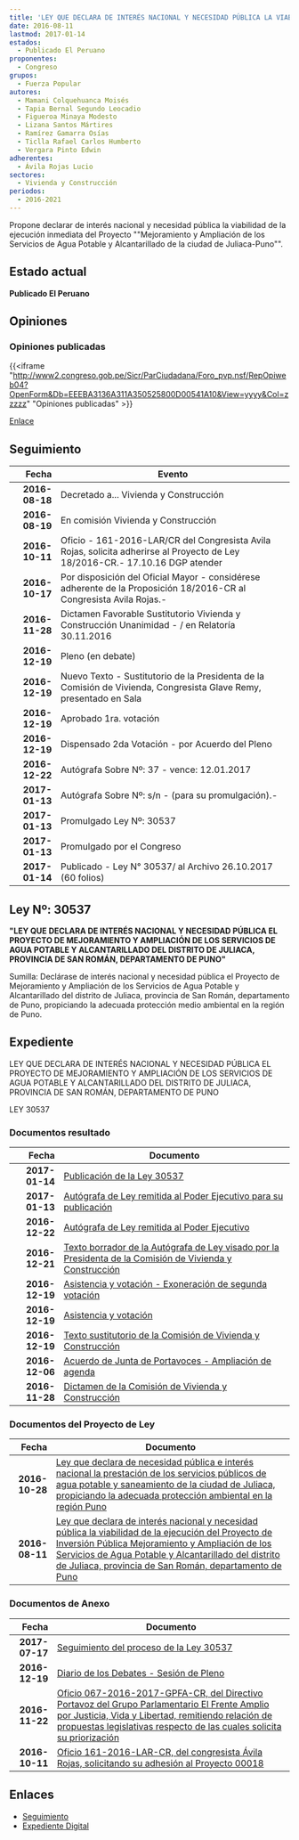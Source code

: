 ```yaml
---
title: 'LEY QUE DECLARA DE INTERÉS NACIONAL Y NECESIDAD PÚBLICA LA VIABILIDAD DE LA EJECUCIÓN DEL PROYECTO DE INVERSIÓN PÚBLICA "MEJORAMIENTO Y AMPLIACIÓN DE LOS SERVICIOS DE AGUA POTABLE Y ALCANTARILLADO DEL DISTRITO DE JULIACA, PROV. DE SAN ROMÁN, DEPARTAMENTO DE PUNO'
date: 2016-08-11
lastmod: 2017-01-14
estados: 
  - Publicado El Peruano
proponentes: 
  - Congreso
grupos: 
  - Fuerza Popular
autores: 
  - Mamani Colquehuanca Moisés
  - Tapia Bernal Segundo Leocadio
  - Figueroa Minaya Modesto
  - Lizana Santos Mártires
  - Ramírez Gamarra Osías
  - Ticlla Rafael Carlos Humberto
  - Vergara Pinto Edwin
adherentes: 
  - Ávila Rojas Lucio
sectores: 
  - Vivienda y Construcción
periodos: 
  - 2016-2021
---
```


Propone declarar de interés nacional y necesidad pública la viabilidad de la ejecución inmediata del Proyecto ""Mejoramiento y Ampliación de los Servicios de Agua Potable y Alcantarillado de la ciudad de Juliaca-Puno"".


## Estado actual

**Publicado El Peruano**

## Opiniones

### Opiniones publicadas

{{<iframe "http://www2.congreso.gob.pe/Sicr/ParCiudadana/Foro_pvp.nsf/RepOpiweb04?OpenForm&Db=EEEBA3136A311A350525800D00541A10&View=yyyy&Col=zzzzz" "Opiniones publicadas" >}}

[Enlace](http://www2.congreso.gob.pe/Sicr/ParCiudadana/Foro_pvp.nsf/RepOpiweb04?OpenForm&Db=EEEBA3136A311A350525800D00541A10&View=yyyy&Col=zzzzz)

## Seguimiento

| Fecha | Evento |
|------:|--------|
| **2016-08-18** | Decretado a... Vivienda y Construcción|
| **2016-08-19** | En comisión Vivienda y Construcción|
| **2016-10-11** | Oficio - 161-2016-LAR/CR del Congresista Avila Rojas, solicita adherirse al Proyecto de Ley 18/2016-CR.- 17.10.16 DGP atender|
| **2016-10-17** | Por disposición del Oficial Mayor - considérese adherente de la Proposición 18/2016-CR al Congresista Avila Rojas.-|
| **2016-11-28** | Dictamen Favorable Sustitutorio Vivienda y Construcción Unanimidad - / en Relatoría 30.11.2016|
| **2016-12-19** | Pleno (en debate)|
| **2016-12-19** | Nuevo Texto - Sustitutorio de la Presidenta de la Comisión de Vivienda, Congresista Glave Remy, presentado en Sala|
| **2016-12-19** | Aprobado 1ra. votación|
| **2016-12-19** | Dispensado 2da Votación - por Acuerdo del Pleno|
| **2016-12-22** | Autógrafa Sobre Nº: 37 - vence: 12.01.2017|
| **2017-01-13** | Autógrafa Sobre Nº: s/n - (para su promulgación).-|
| **2017-01-13** | Promulgado Ley Nº: 30537|
| **2017-01-13** | Promulgado por el Congreso|
| **2017-01-14** | Publicado - Ley N° 30537/ al Archivo 26.10.2017 (60 folios)|

## Ley Nº: 30537

**"LEY QUE DECLARA DE INTERÉS NACIONAL Y NECESIDAD PÚBLICA EL PROYECTO DE MEJORAMIENTO Y AMPLIACIÓN DE LOS SERVICIOS DE AGUA POTABLE Y ALCANTARILLADO DEL DISTRITO DE JULIACA, PROVINCIA DE SAN ROMÁN, DEPARTAMENTO DE PUNO"**

Sumilla: Declárase de interés nacional y necesidad pública el Proyecto de Mejoramiento y Ampliación de los Servicios de Agua Potable y Alcantarillado del distrito de Juliaca, provincia de San Román, departamento de Puno, propiciando la adecuada protección medio ambiental en la región de Puno.


## Expediente

LEY QUE DECLARA DE INTERÉS NACIONAL Y NECESIDAD PÚBLICA EL PROYECTO DE MEJORAMIENTO Y AMPLIACIÓN DE LOS SERVICIOS DE AGUA POTABLE Y ALCANTARILLADO DEL DISTRITO DE JULIACA, PROVINCIA DE SAN ROMÁN, DEPARTAMENTO DE PUNO

LEY 30537


### Documentos resultado

| Fecha | Documento |
|------:|--------|
| **2017-01-14** | [Publicación de la Ley 30537](http://www.leyes.congreso.gob.pe/Documentos/2016_2021/ADLP/Normas_Legales/30537-LEY.pdf) |
| **2017-01-13** | [Autógrafa de Ley remitida al Poder Ejecutivo para su publicación](http://www.leyes.congreso.gob.pe/Documentos/2016_2021/Autografas/Ley_y_de_Resolucion_Legislativa/AU0001820170113.pdf) |
| **2016-12-22** | [Autógrafa de Ley remitida al Poder Ejecutivo](http://www.leyes.congreso.gob.pe/Documentos/2016_2021/Autografas/Ley_y_de_Resolucion_Legislativa/AU0001820161222.pdf) |
| **2016-12-21** | [Texto borrador de la Autógrafa de Ley visado por la Presidenta de la Comisión de Vivienda y Construcción](http://www.leyes.congreso.gob.pe/Documentos/2016_2021/Texto_Borrador_de_Autografa/BAU0001820161221.pdf) |
| **2016-12-19** | [Asistencia y votación - Exoneración de segunda votación](http://www.leyes.congreso.gob.pe/Documentos/2016_2021/Asistencia_y_Votacion/Proyectos_de_Ley/Exoneracion_de_Segunda_Votacion/AVES0001820161219.pdf) |
| **2016-12-19** | [Asistencia y votación](http://www.leyes.congreso.gob.pe/Documentos/2016_2021/Asistencia_y_Votacion/Proyectos_de_Ley/AV0001820161219.pdf) |
| **2016-12-19** | [Texto sustitutorio de la Comisión de Vivienda y Construcción](http://www.leyes.congreso.gob.pe/Documentos/2016_2021/Texto_Sustitutorio/Proyectos_de_Ley/TS0001820161219.pdf) |
| **2016-12-06** | [Acuerdo de Junta de Portavoces - Ampliación de agenda](http://www.leyes.congreso.gob.pe/Documentos/2016_2021/Acuerdos/Junta_Portavoces/AJP0001820161206.pdf) |
| **2016-11-28** | [Dictamen de la Comisión de Vivienda y Construcción](http://www.leyes.congreso.gob.pe/Documentos/2016_2021/Dictamenes/Proyectos_de_Ley/00018DC24MAY20161128..pdf) |

### Documentos del Proyecto de Ley

| Fecha | Documento |
|------:|--------|
| **2016-10-28** | [Ley que declara de necesidad pública e interés nacional la prestación de los servicios públicos de agua potable y saneamiento de la ciudad de Juliaca, propiciando la adecuada protección ambiental en la región Puno](http://www.leyes.congreso.gob.pe/Documentos/2016_2021/Proyectos_de_Ley_y_de_Resoluciones_Legislativas/PL0050220161028..pdf) |
| **2016-08-11** | [Ley que declara de interés nacional y necesidad pública la viabilidad de la ejecución del Proyecto de Inversión Pública Mejoramiento y Ampliación de los Servicios de Agua Potable y Alcantarillado del distrito de Juliaca, provincia de San Román, departamento de Puno](http://www.leyes.congreso.gob.pe/Documentos/2016_2021/Proyectos_de_Ley_y_de_Resoluciones_Legislativas/PL00018_20160811.pdf) |

### Documentos de Anexo

| Fecha | Documento |
|------:|--------|
| **2017-07-17** | [Seguimiento del proceso de la Ley 30537](http://www.leyes.congreso.gob.pe/Documentos/2016_2021/Seguimiento_de_Proyectos_de_Ley/00018PL20170717.pdf) |
| **2016-12-19** | [Diario de los Debates - Sesión de Pleno](http://www2.congreso.gob.pe/Sicr/DiarioDebates/Publicad.nsf/SesionesPleno/05256D6E0073DFE90525808F00072361/$FILE/PLO-2016-24.pdf) |
| **2016-11-22** | [Oficio 067-2016-2017-GPFA-CR, del Directivo Portavoz del Grupo Parlamentario El Frente Amplio por Justicia, Vida y Libertad, remitiendo relación de propuestas legislativas respecto de las cuales solicita su priorización](http://www.leyes.congreso.gob.pe/Documentos/2016_2021/Oficios/Grupos_Parlamentarios/OFICIO-067-2016-2017-GPFA-CR.pdf) |
| **2016-10-11** | [Oficio 161-2016-LAR-CR, del congresista Ávila Rojas, solicitando su adhesión al Proyecto 00018](http://www.leyes.congreso.gob.pe/Documentos/2016_2021/Adhesiones/Proyectos_de_Ley/OFICIO-161-2016-LAR-CR.pdf) |

## Enlaces 

- [Seguimiento](http://www2.congreso.gob.pe/Sicr/TraDocEstProc/CLProLey2016.nsf/f7fff46988ca05b1052578e100829cc7/0c2909097a8c34570525800d00074aab?OpenDocument)
- [Expediente Digital](http://www2.congreso.gob.pehttp://www2.congreso.gob.pe/Sicr/TraDocEstProc/CLProLey2016.nsf/f7fff46988ca05b1052578e100829cc7/0c2909097a8c34570525800d00074aab?OpenDocument&Click=05257FB7005EB655.eb71d0cf91d8294e05256cdf006b5706/$Body/0.1C6C)
